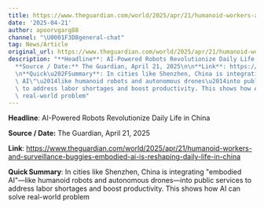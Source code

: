 ```yaml
---
title: https://www.theguardian.com/world/2025/apr/21/humanoid-workers-and-surveillance-buggies-embodied-ai-is-reshaping-daily-life-in-china
date: '2025-04-21'
author: apoorvgarg88
channel: "\U0001F3D8general-chat"
tag: News/Article
original_url: https://www.theguardian.com/world/2025/apr/21/humanoid-workers-and-surveillance-buggies-embodied-ai-is-reshaping-daily-life-in-china
description: "**Headline**: AI-Powered Robots Revolutionize Daily Life in China\n\n\
  **Source / Date:** The Guardian, April 21, 2025\n\n**Link**: https://www.theguardian.com/world/2025/apr/21/humanoid-workers-and-surveillance-buggies-embodied-ai-is-reshaping-daily-life-in-china\n\
  \n**Quick\u202FSummary**: In cities like Shenzhen, China is integrating \"embodied\
  \ AI\"\u2014like humanoid robots and autonomous drones\u2014into public services\
  \ to address labor shortages and boost productivity. This shows how AI can solve\
  \ real-world problem"
---
```


**Headline**: AI-Powered Robots Revolutionize Daily Life in China

**Source / Date:** The Guardian, April 21, 2025

**Link**: https://www.theguardian.com/world/2025/apr/21/humanoid-workers-and-surveillance-buggies-embodied-ai-is-reshaping-daily-life-in-china

**Quick Summary**: In cities like Shenzhen, China is integrating "embodied AI"—like humanoid robots and autonomous drones—into public services to address labor shortages and boost productivity. This shows how AI can solve real-world problem